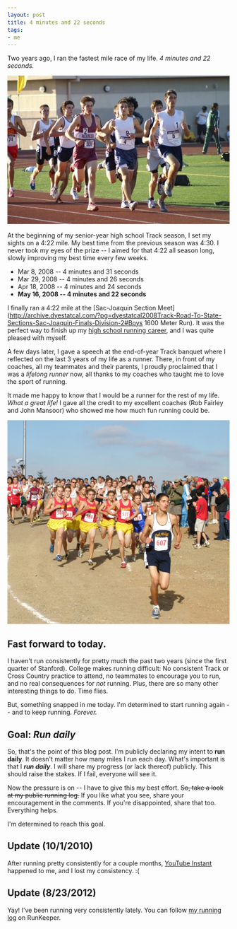```yaml
---
layout: post
title: 4 minutes and 22 seconds
tags:
- me
---
```


Two years ago, I ran the fastest mile race of my life. *4 minutes and 22 seconds.*

![Feross running](/images/feross-running.jpg)

At the beginning of my senior-year high school Track season, I set my sights on a 4:22 mile. My best time from the previous season was 4:30. I never took my eyes of the prize -- I aimed for that 4:22 all season long, slowly improving my best time every few weeks.

- Mar 8, 2008 -- 4 minutes and 31 seconds
- Mar 29, 2008 -- 4 minutes and 26 seconds
- Apr 18, 2008 -- 4 minutes and 24 seconds
- **May 16, 2008 -- 4 minutes and 22 seconds**

I finally ran a 4:22 mile at the [Sac-Joaquin Section Meet](http://archive.dyestatcal.com/?pg=dyestatcal2008Track-Road-To-State-Sections-Sac-Joaquin-Finals-Division-2#Boys 1600 Meter Run). It was the perfect way to finish up my [high school running career](http://www.athletic.net/TrackAndField/Athlete.aspx?AID=83342), and I was quite pleased with myself.

A few days later, I gave a speech at the end-of-year Track banquet where I reflected on the last 3 years of my life as a runner. There, in front of my coaches, all my teammates and their parents, I proudly proclaimed that I was a *lifelong runner* now, all thanks to my coaches who taught me to love the sport of running.

It made me happy to know that I would be a runner for the rest of my life. *What a great life!* I gave all the credit to my excellent coaches (Rob Fairley and John Mansoor) who showed me how much fun running could be.

![Feross in 1st place](/images/feross-pwning-noobs-in-xc.jpg)

## Fast forward to today.

I haven't run consistently for pretty much the past two years (since the first quarter of Stanford). College makes running difficult: No consistent Track or Cross Country practice to attend, no teammates to encourage you to run, and no real consequences for *not* running. Plus, there are so many other interesting things to do. Time flies.

But, something snapped in me today. I'm determined to start running again -- and to keep running. *Forever.*

## Goal: *Run daily*

So, that's the point of this blog post. I'm publicly declaring my intent to **run daily**. It doesn't matter how many miles I run each day. What's important is that I ***run daily***. I will share my progress (or lack thereof) publicly. This should raise the stakes. If I fail, everyone will see it.

Now the pressure is on -- I have to give this my best effort. <del datetime="2011-02-22T10:17:20+00:00">So, take a look at my public running log.</del> If you like what you see, share your encouragement in the comments. If you're disappointed, share that too. Everything helps.

I'm determined to reach this goal.

## Update (10/1/2010)

After running pretty consistently for a couple months, [YouTube Instant](/youtube-instant-media-frenzy/) happened to me, and I lost my consistency. :(

## Update (8/23/2012)

Yay! I've been running very consistently lately. You can follow [my running log](http://runkeeper.com/user/feross/activity/) on RunKeeper.